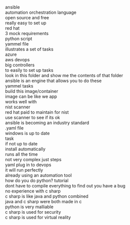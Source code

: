 ansible  
automation orchestration language   
open source and free  
really easy to set up   
red hat   
3 mock requirements  
python script   
yammel file   
illustrates a set of tasks   
azure   
aws devops  
big controllers   
to easily to set up tasks  
look in this folder and show me the contents of that folder  
ansible is an engine that allows you to do these   
yammel tasks  
build this image/container   
image can be like we app  
works well with   
nist scanner   
red hat paid to maintain for nist  
use scanner to see if its ok   
ansible is becoming an industry standard  
.yaml file   
windows is up to date   
task   
if not up to date   
install automatically   
runs all the time  
not very complex just steps  
yaml plug in to devops   
it will run perfectly  
already using an automation tool   
how do you do python? tutorial  
dont have to compile everything to find out you have a bug  
no experience with c sharp   
c sharp is like java and python combined  
java and c sharp were both made in c   
python is very malliable   
c sharp is used for security   
c sharp is used for virtual reality  
